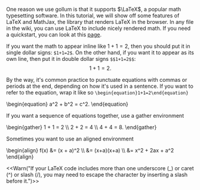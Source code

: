One reason we use gollum is that it supports $\LaTeX$, a popular math typesetting software. In this tutorial, we will show off some features of LaTeX and MathJax, the library that renders LaTeX in the browser. In any file in the wiki, you can use LaTeX to include nicely rendered math. If you need a quickstart, you can look at this [page](https://math.meta.stackexchange.com/questions/5020/mathjax-basic-tutorial-and-quick-reference). 

If you want the math to appear inline like $1+1=2$, then you should put it in single dollar signs: `$1+1=2$`. On the other hand, if you want it to appear as its own line, then put it in double dollar signs `$$1+1=2$$`: $$1+1=2.$$

By the way, it's common practice to punctuate equations with commas or periods at the end, depending on how it's used in a sentence. If you want to refer to the equation, wrap it like so `\begin{equation}1+1=2\end{equation}`

\begin{equation}
a^2 + b^2 = c^2. 
\end{equation}

If you want a sequence of equations together, use a gather environment

\begin{gather}
1 + 1 = 2 \\\\
2 + 2 = 4 \\\\
4 + 4 = 8.
\end{gather}

Sometimes you want to use an aligned environment

\begin{align}
f(x) &= (x + a)^2 \\\\
&= (x+a)(x+a) \\\\
&= x^2 + 2ax + a^2
\end{align}

<<Warn("If your LaTeX code includes more than one underscore (_) or caret (^) or slash (/), you may need to escape the character by inserting a slash before it.")>>